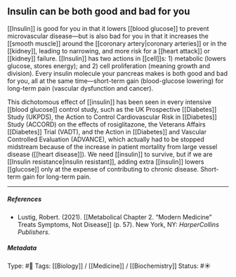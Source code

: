 ## Insulin can be both good and bad for you  # 

[[Insulin]] is good for you in that it lowers [[blood glucose]] to prevent microvascular disease—but is also bad for you in that it increases the [[smooth muscle]] around the [[coronary artery|coronary arteries]] or in the [[kidney]], leading to narrowing, and more risk for a [[heart attack]] or [[kidney]] failure. [[Insulin]] has two actions in [[cell]]s: 1) metabolic (lowers glucose, stores energy); and 2) cell proliferation (meaning growth and division). Every insulin molecule your pancreas makes is both good and bad for you, all at the same time—short-term gain (blood-glucose lowering) for long-term pain (vascular dysfunction and cancer).

This dichotomous effect of [[insulin]] has been seen in every intensive [[blood glucose]] control study, such as the UK Prospective [[Diabetes]] Study (UKPDS), the Action to Control Cardiovascular Risk in [[Diabetes]] Study (ACCORD) on the effects of rosiglitazone, the Veterans Affairs [[Diabetes]] Trial (VADT), and the Action in [[Diabetes]] and Vascular Controlled Evaluation (ADVANCE), which actually had to be stopped midstream because of the increase in patient mortality from large vessel disease ([[heart disease]]). We need [[insulin]] to survive, but if we are [[Insulin resistance|insulin resistant]], adding extra [[insulin]] lowers [[glucose]] only at the expense of contributing to chronic disease. Short-term gain for long-term pain.

___

##### References

- Lustig, Robert. (2021). [[Metabolical Chapter 2. “Modern Medicine” Treats Symptoms, Not Disease]] (p. 57). New York, NY: _HarperCollins Publishers_.

##### Metadata

Type: #🔴 
Tags: [[Biology]] / [[Medicine]] / [[Biochemistry]] 
Status: #☀️ 